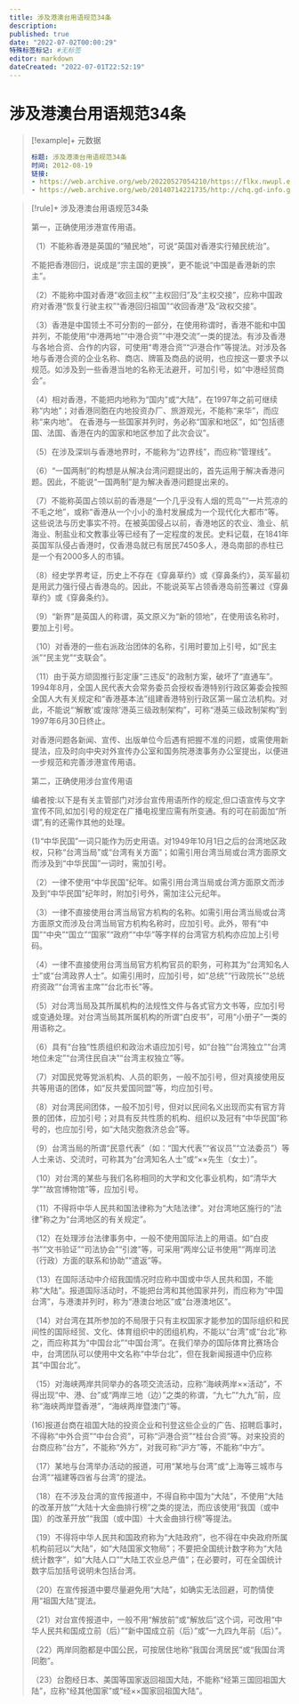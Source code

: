 ```yaml
---
title: 涉及港澳台用语规范34条
description:
published: true
date: "2022-07-02T00:00:29"
特殊标签标记: #无标签
editor: markdown
dateCreated: "2022-07-01T22:52:19"
---
```


# 涉及港澳台用语规范34条

> [!example]+ 元数据
>
> ```YAML
> 标题: 涉及港澳台用语规范34条
> 时间: 2012-08-19
> 链接:
> - https://web.archive.org/web/20220527054210/https://flkx.nwupl.edu.cn/zzwd/47703.htm
> - https://web.archive.org/web/20140714221735/http://chq.gd-info.gov.cn/shtml/chq/xxgk/xxgk_4/2012/08/19/65030.shtml
> ```

> [!rule]+ 涉及港澳台用语规范34条
>
> 第一，正确使用涉港宣传用语。
> 
> （1）不能称香港是英国的“殖民地”，可说“英国对香港实行殖民统治”。
> 
> 不能把香港回归，说成是“宗主国的更换”，更不能说“中国是香港新的宗主”。
> 
> （2）不能称中国对香港“收回主权”“主权回归”及“主权交接”，应称中国政府对香港“恢复行驶主权”“香港回归祖国”“收回香港”及“政权交接”。
> 
> （3）香港是中国领土不可分割的一部分，在使用称谓时，香港不能和中国并列，不能使用“中港两地”“中港合资”“中港交流”一类的提法。有涉及香港与各地合资、合作的内容，可使用“粤港合资”“沪港合作”等提法。对涉及各地与香港合资的企业名称、商店、牌匾及商品的说明，也应按这一要求予以规范。如涉及到一些香港当地的名称无法避开，可加引号，如“中港经贸商会”。
> 
> （4）相对香港，不能把内地称为“国内”或“大陆”，在1997年之前可继续称“内地”；对香港同胞在内地投资办厂、旅游观光，不能称“来华”，而应称“来内地”。 在香港与一些国家并列时，务必称“国家和地区”，如“包括德国、法国、香港在内的国家和地区参加了此次会议”。
> 
> （5）在涉及深圳与香港地界时，不能称为“边界线”，而应称“管理线”。
> 
> （6）“一国两制”的构想是从解决台湾问题提出的，首先运用于解决香港问题。因此，不能说“一国两制”是为解决香港问题提出来的。
> 
> （7）不能称英国占领以前的香港是“一个几乎没有人烟的荒岛”“一片荒凉的不毛之地”，或称“香港从一个小小的渔村发展成为一个现代化大都市”等。这些说法与历史事实不符。在被英国侵占以前，香港地区的农业、渔业、航海业、制盐业和文教事业等已经有了一定程度的发民。史料记载，在1841年英国军队侵占香港时，仅香港岛就已有居民7450多人，港岛南部的赤柱已是一个有2000多人的市镇。
> 
> （8）经史学界考证，历史上不存在《穿鼻草约》或《穿鼻条约》，英军最初是用武力强行侵占香港岛的。因此，不能说英军占领香港岛前签署过《穿鼻草约》或《穿鼻条约》。
> 
> （9）“新界”是英国人的称谓，英文原义为“新的领地”，在使用该名称时，要加上引号。
> 
> （10）对香港的一些右派政治团体的名称，引用时要加上引号，如“民主派”“民主党”“支联会”。
> 
> （11）由于英方顽固推行彭定康“三违反”的政制方案，破坏了“直通车”。1994年8月，全国人民代表大会常务委员会授权香港特别行政区筹委会按照全国人大有关规定和“香港基本法”组建香港特别行政区第一届立法机构。对此，不能说“‘解散’或‘废除’港英三级政制架构”，可称“港英三级政制架构”到1997年6月30日终止。
> 
> 对香港问题各新闻、宣传、出版单位今后遇有把握不准的问题，或需使用新提法，应及时向中央对外宣传办公室和国务院港澳事务办公室提出，以便进一步规范和完善涉港宣传用语。
> 
> 第二，正确使用涉台宣传用语
> 
> 编者按:以下是有关主管部门对涉台宣传用语所作的规定,但口语宣传与文字宣传不同,如加引号的规定在广播电视里应需有所变通。有的可在前面加“所谓”,有的还需作其他的处理。
> 
> (1)“中华民国”一词只能作为历史用语。对1949年10月1日之后的台湾地区政权，只称“台湾当局”或“台湾有关方面”；如需引用台湾当局或台湾方面原文而涉及到“中华民国”一词时，需加引号。
> 
> （2）一律不使用“中华民国”纪年。如需引用台湾当局或台湾方面原文而涉及到“中华民国”纪年时，附加引号外，需加注公元纪年。
> 
> （3）一律不直接使用台湾当局官方机构的名称。如需引用台湾当局或台湾方面原文而涉及台湾当局官方机构名称时，应加引号。此外，带有“中国”“中央”“国立”“国家”“政府”“中华”等字样的台湾官方机构亦应加上引号码。
> 
> （4）一律不直接使用台湾当局官方机构官员的职务，可称其为“台湾知名人士”或“台湾政界人士”。如需引用时，应加引号，如“总统”“行政院长”“总统府资政”“台湾省主席”“台北市长”等。
> 
> （5）对台湾当局及其所属机构的法规性文件与各式官方文书等，应加引号或变通处理。对台湾当局其所属机构的所谓“白皮书”，可用“小册子”一类的用语称之。
> 
> （6）具有“台独”性质组织和政治术语应加引号，如“台独”“台湾独立”“台湾地位未定”“台湾住民自决”“台湾主权独立”等。
> 
> （7）对国民党等党派机构、人员的职务，一般不加引号，但对真接使用反共等用语的团体，如“反共爱国同盟”等，均应加引号。
> 
> （8）对台湾民间团体，一般不加引号，但对以民间名义出现而实有官方背景的团体，应加引号；对具有反共性质的机构、组织以及冠有“中华民国”称号的，也应加引号，如“大陆灾胞救济总会”等。
> 
> （9）台湾当局的所谓“民意代表”（如：“国大代表”“省议员”“立法委员”）等人士来访、交流时，可称其为“台湾知名人士”或“××先生（女士）”。
> 
> （10）对台湾的某些与我们名称相同的大学和文化事业机构，如“清华大学”“故宫博物馆”等，应加引号。
> 
> （11）不得将中华人民共和国法律称为“大陆法律”。对台湾地区施行的“法律”称之为“台湾地区的有关规定”。
> 
> （12）在处理涉台法律事务中，一般不使用国际法上的用语。如“白皮书”“文书验证”“司法协会”“引渡”等，可采用“两岸公证书使用”“两岸司法（行政）方面的联系和协助”“遣返”等。
> 
> （13）在国际活动中介绍我国情况时应称中国或中华人民共和国，不能称“大陆”。报道国际活动时，不能把台湾和其他国家并列，而应称为“中国台湾”，与港澳并列时，称为“港澳台地区”或“台港澳地区”。
> 
> （14）对台湾在其所参加的不局限于只有主权国家才能参加的国际组织和民间性的国际经贸、文化、体育组织中的团组机构，不能以“台湾”或“台北”称之，而应称其为“中国台北”“中国台湾”。在我们举办的国际体育比赛场合中，台湾团队可以使用中文名称“中华台北”，但在我新闻报道中仍应称其“中国台北”。
> 
> （15）对海峡两岸共同举办的各项交流活动，应称“海峡两岸××活动”，不得出现“中、港、台”或“两岸三地（边）”之类的称谓，“九七”“九九”前，应称“海峡两岸暨香港”，“海峡两岸暨澳门”等。
> 
> (16)报道台商在祖国大陆的投资企业和刊登这些企业的广告、招聘启事时，不得称“中外合资”“中台合资”，可称“沪港合资”“桂台合资”等。对来投资的台商应称“台方”，不能称“外方”，对我可称“沪方”等，不能称“中方”。
> 
> （17）某地与台湾举办活动的报道，可用“某地与台湾”或“上海等三城市与台湾”“福建等四省与台湾”的提法。
> 
> （18）在不涉及台湾的宣传报道中，不得自称中国为“大陆”，不使用“大陆的改革开放”“大陆十大金曲排行榜”之类的提法，而应该使用“我国（或中国）的改革开放”“我国（或中国）十大金曲排行榜”等提法。
> 
> （19）不得将中华人民共和国政府称为“大陆政府”，也不得在中央政府所属机构前冠以“大陆”，如“大陆国家文物局”；不要把全国统计数字称为“大陆统计数字”，如“大陆人口”“大陆工农业总产值”；在必要时，可在全国统计数字后加括号说明未包括台湾。
> 
> （20）在宣传报道中要尽量避免用“大陆”，如确实无法回避，可酌情使用“祖国大陆”提法。
> 
> （21）对台宣传报道中，一般不用“解放前”或“解放后”这个词，可改用“中华人民共和国成立前（后）”“新中国成立前（后）”或“一九四九年前（后）”。
> 
> （22）两岸同胞都是中国公民，可按居住地称“我国台湾居民”或“我国台湾同胞”。
> 
> （23）台胞经日本、美国等国家返回祖国大陆，不能称“经第三国回祖国大陆”，应称“经其他国家”或“经××国家回祖国大陆”。
